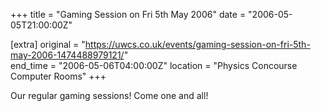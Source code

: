 +++
title = "Gaming Session on Fri 5th May 2006"
date = "2006-05-05T21:00:00Z"

[extra]
original = "https://uwcs.co.uk/events/gaming-session-on-fri-5th-may-2006-1474488979121/"    
end_time = "2006-05-06T04:00:00Z"
location = "Physics Concourse Computer Rooms"
+++

Our regular gaming sessions\! Come one and all\!

